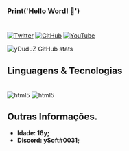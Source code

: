 ### Print('Hello Word! 👋')
#
[![Twitter](https://img.shields.io/badge/Twitter-1DA1F2?style=for-the-badge&logo=twitter&logoColor=white)](https://twitter.com/ySoft7)
[![GitHub](https://img.shields.io/badge/GitHub-100000?style=for-the-badge&logo=github&logoColor=white)](https://github.com/yDuduZ)
[![YouTube](https://img.shields.io/badge/YouTube-FF0000?style=for-the-badge&logo=youtube&logoColor=white)](https://www.youtube.com/channel/UCh7gZ7_mz4a1WBAYRfd5sHQ)

![yDuduZ GitHub stats](https://github-readme-stats.vercel.app/api?username=yduduz&show_icons=true&theme=dracula)

## Linguagens & Tecnologias
  <div style="display: inline_block"><br/>
    <img align="center" alt="html5" src="https://img.shields.io/badge/HTML5-E34F26?style=for-the-badge&logo=html5&logoColor=white">
    <img align="center" alt="html5" src="https://img.shields.io/badge/CSS3-1572B6?style=for-the-badge&logo=css3&logoColor=white">
  </div>

## Outras Informações.
- **Idade: 16y;**
- **Discord: ySoft#0031;**

